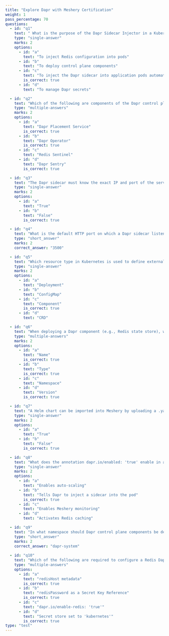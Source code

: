 ```yaml
---
title: "Explore Dapr with Meshery Certification"
weight: 1
pass_percentage: 70
questions:
  - id: "q1"
    text: " What is the purpose of the Dapr Sidecar Injector in a Kubernetes cluster?"
    type: "single-answer"
    marks: 2
    options:
      - id: "a"
        text: "To inject Redis configuration into pods"
      - id: "b"
        text: "To deploy control plane components"
      - id: "c"
        text: "To inject the Dapr sidecar into application pods automatically"
        is_correct: true
      - id: "d"
        text: "To manage Dapr secrets"

  - id: "q2"
    text: "Which of the following are components of the Dapr control plane?"
    type: "multiple-answers"
    marks: 2
    options:
      - id: "a"
        text: "Dapr Placement Service"
        is_correct: true
      - id: "b"
        text: "Dapr Operator"
        is_correct: true
      - id: "c"
        text: "Redis Sentinel"
      - id: "d"
        text: "Dapr Sentry"
        is_correct: true

  - id: "q3"
    text: "The Dapr sidecar must know the exact IP and port of the service it wants to call."
    type: "single-answer"
    marks: 2
    options:
      - id: "a"
        text: "True"
      - id: "b"
        text: "False"
        is_correct: true

  - id: "q4"
    text: "What is the default HTTP port on which a Dapr sidecar listens?"
    type: "short_answer"
    marks: 2
    correct_answer: "3500"

  - id: "q5"
    text: "Which resource type in Kubernetes is used to define external service configuration like Redis for Dapr?"
    type: "single-answer"
    marks: 2
    options:
      - id: "a"
        text: "Deployment"
      - id: "b"
        text: "ConfigMap"
      - id: "c"
        text: "Component"
        is_correct: true
      - id: "d"
        text: "CRD"

  - id: "q6"
    text: "When deploying a Dapr component (e.g., Redis state store), which of the following fields are mandatory?"
    type: "multiple-answers"
    marks: 2
    options: 
      - id: "a"
        text: "Name"
        is_correct: true
      - id: "b"
        text: "Type"
        is_correct: true
      - id: "c"
        text: "Namespace"
      - id: "d"
        text: "Version"
        is_correct: true

  - id: "q7"
    text: "A Helm chart can be imported into Meshery by uploading a .yaml file only."
    type: "single-answer"
    marks: 2
    options:
      - id: "a"
        text: "True"
      - id: "b"
        text: "False"
        is_correct: true

  - id: "q8"
    text: "What does the annotation dapr.io/enabled: 'true' enable in a Kubernetes deployment?"
    type: "single-answer"
    marks: 2
    options:
      - id: "a"
        text: "Enables auto-scaling"
      - id: "b"
        text: "Tells Dapr to inject a sidecar into the pod"
        is_correct: true
      - id: "c"
        text: "Enables Meshery monitoring"
      - id: "d"
        text: "Activates Redis caching"

  - id: "q9"
    text: "In what namespace should Dapr control plane components be deployed?"
    type: "short_answer"
    marks: 2
    correct_answer: "dapr-system"
  
  - id: "q10"
    text: "Which of the following are required to configure a Redis Dapr component"
    type: "multiple-answers"
    options:
      - id: "a"
        text: "redisHost metadata"
        is_correct: true
      - id: "b"
        text: "redisPassword as a Secret Key Reference"
        is_correct: true
      - id: "c"
        text: "dapr.io/enable-redis: 'true'"
      - id: "d"
        text: "Secret store set to 'kubernetes'"
        is_correct: true
type: "test"
---
```

